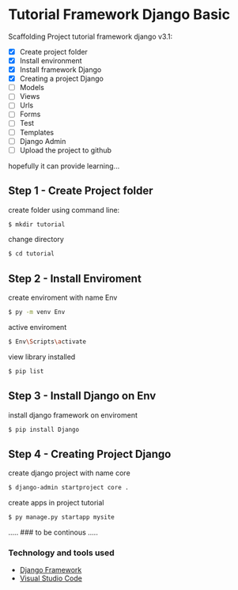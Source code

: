 # Tutorial Framework Django Basic
Scaffolding Project tutorial framework django v3.1:
- [X] Create project folder
- [X] Install environment
- [X] Install framework Django
- [X] Creating a project Django
- [ ] Models
- [ ] Views
- [ ] Urls
- [ ] Forms
- [ ] Test
- [ ] Templates
- [ ] Django Admin
- [ ] Upload the project to github

hopefully it can provide learning...

## Step 1 - Create Project folder
create folder using command line:
```bash
$ mkdir tutorial
```
change directory
```bash
$ cd tutorial
```

## Step 2 - Install Enviroment
create enviroment with name Env
```bash
$ py -m venv Env
```
active enviroment
```bash
$ Env\Scripts\activate
```
view library installed
```bash
$ pip list
```

## Step 3 - Install Django on Env
install django framework on enviroment
```bash
$ pip install Django
```

## Step 4 - Creating Project Django
create django project with name core
```bash
$ django-admin startproject core .
```
create apps in project tutorial
```bash
$ py manage.py startapp mysite
```

..... ### to be continous .....


### Technology and tools used
- [Django Framework](https://www.djangoproject.com/)
- [Visual Studio Code](https://code.visualstudio.com/)